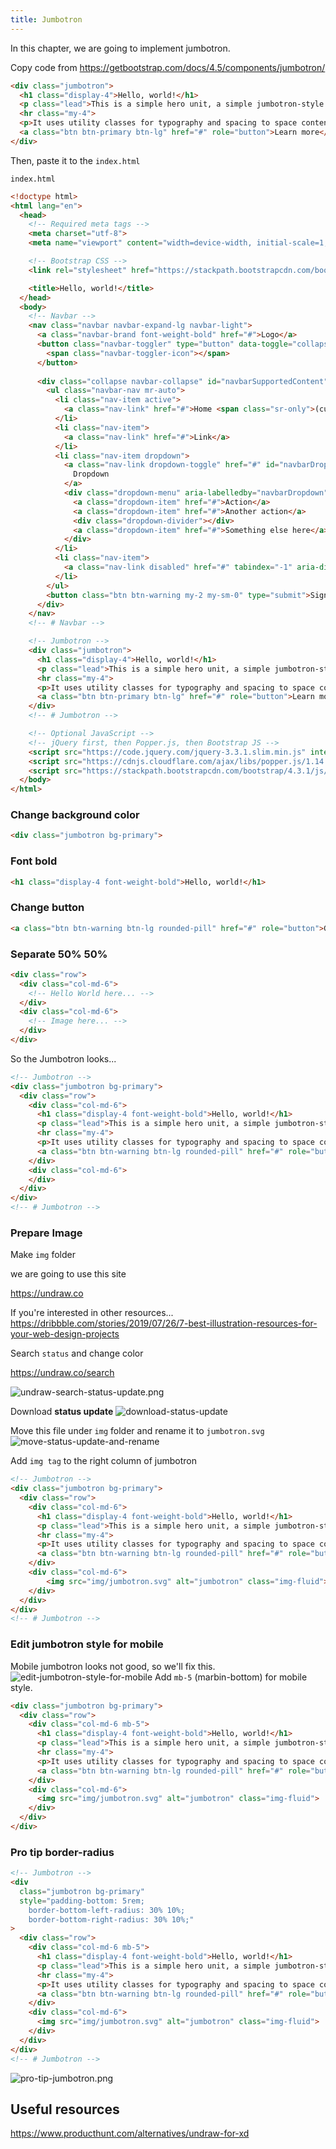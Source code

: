 ```yaml
---
title: Jumbotron
---
```


In this chapter, we are going to implement jumbotron.

Copy code from
https://getbootstrap.com/docs/4.5/components/jumbotron/

```html
<div class="jumbotron">
  <h1 class="display-4">Hello, world!</h1>
  <p class="lead">This is a simple hero unit, a simple jumbotron-style component for calling extra attention to featured content or information.</p>
  <hr class="my-4">
  <p>It uses utility classes for typography and spacing to space content out within the larger container.</p>
  <a class="btn btn-primary btn-lg" href="#" role="button">Learn more</a>
</div>
```

Then, paste it to the `index.html`

`index.html`
```html hl_lines="49 57"
<!doctype html>
<html lang="en">
  <head>
    <!-- Required meta tags -->
    <meta charset="utf-8">
    <meta name="viewport" content="width=device-width, initial-scale=1, shrink-to-fit=no">

    <!-- Bootstrap CSS -->
    <link rel="stylesheet" href="https://stackpath.bootstrapcdn.com/bootstrap/4.3.1/css/bootstrap.min.css" integrity="sha384-ggOyR0iXCbMQv3Xipma34MD+dH/1fQ784/j6cY/iJTQUOhcWr7x9JvoRxT2MZw1T" crossorigin="anonymous">

    <title>Hello, world!</title>
  </head>
  <body>
    <!-- Navbar -->
    <nav class="navbar navbar-expand-lg navbar-light">
      <a class="navbar-brand font-weight-bold" href="#">Logo</a>
      <button class="navbar-toggler" type="button" data-toggle="collapse" data-target="#navbarSupportedContent" aria-controls="navbarSupportedContent" aria-expanded="false" aria-label="Toggle navigation">
        <span class="navbar-toggler-icon"></span>
      </button>
    
      <div class="collapse navbar-collapse" id="navbarSupportedContent">
        <ul class="navbar-nav mr-auto">
          <li class="nav-item active">
            <a class="nav-link" href="#">Home <span class="sr-only">(current)</span></a>
          </li>
          <li class="nav-item">
            <a class="nav-link" href="#">Link</a>
          </li>
          <li class="nav-item dropdown">
            <a class="nav-link dropdown-toggle" href="#" id="navbarDropdown" role="button" data-toggle="dropdown" aria-haspopup="true" aria-expanded="false">
              Dropdown
            </a>
            <div class="dropdown-menu" aria-labelledby="navbarDropdown">
              <a class="dropdown-item" href="#">Action</a>
              <a class="dropdown-item" href="#">Another action</a>
              <div class="dropdown-divider"></div>
              <a class="dropdown-item" href="#">Something else here</a>
            </div>
          </li>
          <li class="nav-item">
            <a class="nav-link disabled" href="#" tabindex="-1" aria-disabled="true">Disabled</a>
          </li>
        </ul>
        <button class="btn btn-warning my-2 my-sm-0" type="submit">Sign Up</button>
      </div>
    </nav>
    <!-- # Navbar -->

    <!-- Jumbotron -->
    <div class="jumbotron">
      <h1 class="display-4">Hello, world!</h1>
      <p class="lead">This is a simple hero unit, a simple jumbotron-style component for calling extra attention to featured content or information.</p>
      <hr class="my-4">
      <p>It uses utility classes for typography and spacing to space content out within the larger container.</p>
      <a class="btn btn-primary btn-lg" href="#" role="button">Learn more</a>
    </div>
    <!-- # Jumbotron -->

    <!-- Optional JavaScript -->
    <!-- jQuery first, then Popper.js, then Bootstrap JS -->
    <script src="https://code.jquery.com/jquery-3.3.1.slim.min.js" integrity="sha384-q8i/X+965DzO0rT7abK41JStQIAqVgRVzpbzo5smXKp4YfRvH+8abtTE1Pi6jizo" crossorigin="anonymous"></script>
    <script src="https://cdnjs.cloudflare.com/ajax/libs/popper.js/1.14.7/umd/popper.min.js" integrity="sha384-UO2eT0CpHqdSJQ6hJty5KVphtPhzWj9WO1clHTMGa3JDZwrnQq4sF86dIHNDz0W1" crossorigin="anonymous"></script>
    <script src="https://stackpath.bootstrapcdn.com/bootstrap/4.3.1/js/bootstrap.min.js" integrity="sha384-JjSmVgyd0p3pXB1rRibZUAYoIIy6OrQ6VrjIEaFf/nJGzIxFDsf4x0xIM+B07jRM" crossorigin="anonymous"></script>
  </body>
</html>
```

### Change background color
```html
<div class="jumbotron bg-primary">
```

### Font bold
```html
<h1 class="display-4 font-weight-bold">Hello, world!</h1>
```

### Change button
```html
<a class="btn btn-warning btn-lg rounded-pill" href="#" role="button">Get Started</a>
```

### Separate 50% 50%
```html
<div class="row">
  <div class="col-md-6">
    <!-- Hello World here... -->
  </div>
  <div class="col-md-6">
    <!-- Image here... -->
  </div>
</div>
```

So the Jumbotron looks...

```html
<!-- Jumbotron -->
<div class="jumbotron bg-primary">
  <div class="row">
    <div class="col-md-6">
      <h1 class="display-4 font-weight-bold">Hello, world!</h1>
      <p class="lead">This is a simple hero unit, a simple jumbotron-style component for calling extra attention to featured content or information.</p>
      <hr class="my-4">
      <p>It uses utility classes for typography and spacing to space content out within the larger container.</p>
      <a class="btn btn-warning btn-lg rounded-pill" href="#" role="button">Get Started</a>
    </div>
    <div class="col-md-6">
    </div>
  </div>
</div>
<!-- # Jumbotron -->
```

### Prepare Image
Make `img` folder

we are going to use this site

https://undraw.co

If you're interested in other resources...
https://dribbble.com/stories/2019/07/26/7-best-illustration-resources-for-your-web-design-projects

Search `status` and change color

https://undraw.co/search

![undraw-search-status-update.png](https://storage.googleapis.com/coderhackers-assets/the-complete-webdev-with-rails-2020/combine-front-end-guide/undraw-search-status-update.png)

Download **status update**
![download-status-update](https://storage.googleapis.com/coderhackers-assets/the-complete-webdev-with-rails-2020/combine-front-end-guide/download-status-update.png)


Move this file under `img` folder and rename it to `jumbotron.svg`
![move-status-update-and-rename](https://storage.googleapis.com/coderhackers-assets/the-complete-webdev-with-rails-2020/combine-front-end-guide/move-status-update-and-rename.png)

Add `img tag` to the right column of jumbotron
```html hl_lines="12"
<!-- Jumbotron -->
<div class="jumbotron bg-primary">
  <div class="row">
    <div class="col-md-6">
      <h1 class="display-4 font-weight-bold">Hello, world!</h1>
      <p class="lead">This is a simple hero unit, a simple jumbotron-style component for calling extra attention to featured content or information.</p>
      <hr class="my-4">
      <p>It uses utility classes for typography and spacing to space content out within the larger container.</p>
      <a class="btn btn-warning btn-lg rounded-pill" href="#" role="button">Get Started</a>
    </div>
    <div class="col-md-6">
        <img src="img/jumbotron.svg" alt="jumbotron" class="img-fluid">
    </div>
  </div>
</div>
<!-- # Jumbotron -->
```

### Edit jumbotron style for mobile
Mobile jumbotron looks not good, so we'll fix this.
![edit-jumbotron-style-for-mobile](https://storage.googleapis.com/coderhackers-assets/the-complete-webdev-with-rails-2020/combine-front-end-guide/edit-jumbotron-style-for-mobile.png)
Add `mb-5` (marbin-bottom) for mobile style.

```html hl_lines="3"
<div class="jumbotron bg-primary">
  <div class="row">
    <div class="col-md-6 mb-5">
      <h1 class="display-4 font-weight-bold">Hello, world!</h1>
      <p class="lead">This is a simple hero unit, a simple jumbotron-style component for calling extra attention to featured content or information.</p>
      <hr class="my-4">
      <p>It uses utility classes for typography and spacing to space content out within the larger container.</p>
      <a class="btn btn-warning btn-lg rounded-pill" href="#" role="button">Get Started</a>
    </div>
    <div class="col-md-6">
      <img src="img/jumbotron.svg" alt="jumbotron" class="img-fluid">
    </div>
  </div>
</div>
```

### Pro tip border-radius
```html hl_lines="4 5 6"
<!-- Jumbotron -->
<div
  class="jumbotron bg-primary"
  style="padding-bottom: 5rem;
    border-bottom-left-radius: 30% 10%;
    border-bottom-right-radius: 30% 10%;"
>
  <div class="row">
    <div class="col-md-6 mb-5">
      <h1 class="display-4 font-weight-bold">Hello, world!</h1>
      <p class="lead">This is a simple hero unit, a simple jumbotron-style component for calling extra attention to featured content or information.</p>
      <hr class="my-4">
      <p>It uses utility classes for typography and spacing to space content out within the larger container.</p>
      <a class="btn btn-warning btn-lg rounded-pill" href="#" role="button">Get Started</a>
    </div>
    <div class="col-md-6">
      <img src="img/jumbotron.svg" alt="jumbotron" class="img-fluid">
    </div>
  </div>
</div>
<!-- # Jumbotron -->
```



![pro-tip-jumbotron.png](https://storage.googleapis.com/coderhackers-assets/the-complete-webdev-with-rails-2020/combine-front-end-guide/pro-tip-jumbotron.png)


## Useful resources
https://www.producthunt.com/alternatives/undraw-for-xd